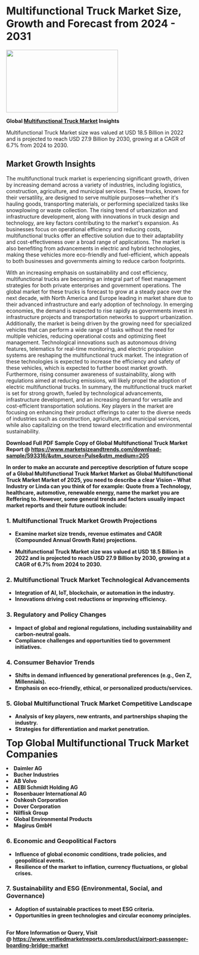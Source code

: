 <H1>Multifunctional Truck Market Size, Growth and Forecast from 2024 - 2031</H1><img class="aligncenter size-medium wp-image-584254" src="https://thirdeyenews.in/wp-content/uploads/2024/09/Global-Market-Research-300x168.jpeg" alt="" width="300" height="168" /><p><strong>Global&nbsp;<a href="https://www.marketsizeandtrends.com/download-sample/593316/&amp;utm_source=Pulse&amp;utm_medium=205">Multifunctional Truck Market</a> Insights</strong></p><p>Multifunctional Truck Market size was valued at USD 18.5 Billion in 2022 and is projected to reach USD 27.9 Billion by 2030, growing at a CAGR of 6.7% from 2024 to 2030.</p><p><h2>Market Growth Insights</h2> <p>The multifunctional truck market is experiencing significant growth, driven by increasing demand across a variety of industries, including logistics, construction, agriculture, and municipal services. These trucks, known for their versatility, are designed to serve multiple purposes—whether it's hauling goods, transporting materials, or performing specialized tasks like snowplowing or waste collection. The rising trend of urbanization and infrastructure development, along with innovations in truck design and technology, are key factors contributing to the market's expansion. As businesses focus on operational efficiency and reducing costs, multifunctional trucks offer an effective solution due to their adaptability and cost-effectiveness over a broad range of applications. The market is also benefiting from advancements in electric and hybrid technologies, making these vehicles more eco-friendly and fuel-efficient, which appeals to both businesses and governments aiming to reduce carbon footprints.</p> <p><strong></strong></p> <p>With an increasing emphasis on sustainability and cost efficiency, multifunctional trucks are becoming an integral part of fleet management strategies for both private enterprises and government operations. The global market for these trucks is forecast to grow at a steady pace over the next decade, with North America and Europe leading in market share due to their advanced infrastructure and early adoption of technology. In emerging economies, the demand is expected to rise rapidly as governments invest in infrastructure projects and transportation networks to support urbanization. Additionally, the market is being driven by the growing need for specialized vehicles that can perform a wide range of tasks without the need for multiple vehicles, reducing operational costs and optimizing fleet management. Technological innovations such as autonomous driving features, telematics for real-time monitoring, and electric propulsion systems are reshaping the multifunctional truck market. The integration of these technologies is expected to increase the efficiency and safety of these vehicles, which is expected to further boost market growth. Furthermore, rising consumer awareness of sustainability, along with regulations aimed at reducing emissions, will likely propel the adoption of electric multifunctional trucks. In summary, the multifunctional truck market is set for strong growth, fueled by technological advancements, infrastructure development, and an increasing demand for versatile and cost-efficient transportation solutions. Key players in the market are focusing on enhancing their product offerings to cater to the diverse needs of industries such as construction, agriculture, and municipal services, while also capitalizing on the trend toward electrification and environmental sustainability.</p> <p><strong></p><p><span class=""><strong>Download Full PDF Sample Copy of Global Multifunctional Truck Market Report</strong> @ <a href="https://www.marketsizeandtrends.com/download-sample/593316/&amp;utm_source=Pulse&amp;utm_medium=205" target="_blank">https://www.marketsizeandtrends.com/download-sample/593316/&amp;utm_source=Pulse&amp;utm_medium=205</a></span></p><p>In order to make an accurate and perceptive description of future scope of a Global&nbsp;Multifunctional Truck Market Market as Global&nbsp;Multifunctional Truck Market Market of 2025, you need to describe a clear Vision &ndash; What Industry or Linda can you think of for example: Quote from a Technology, healthcare, automotive, renewable energy, name the market you are Reffering to. However, some general trends and factors usually impact market reports and their future outlook include:</p><h3>1.&nbsp;<strong>Multifunctional Truck Market Growth Projections</strong></h3><ul><li>Examine market size trends, revenue estimates and CAGR (Compounded Annual Growth Rate) projections.</li><li><p>Multifunctional Truck Market size was valued at USD 18.5 Billion in 2022 and is projected to reach USD 27.9 Billion by 2030, growing at a CAGR of 6.7% from 2024 to 2030.</p></li></ul><h3>2.&nbsp;<strong>Multifunctional Truck Market Technological Advancements</strong></h3><ul><li>Integration of AI, IoT, blockchain, or automation in the industry.</li><li>Innovations driving cost reductions or improving efficiency.</li></ul><h3>3.&nbsp;<strong>Regulatory and Policy Changes</strong></h3><ul><li>Impact of global and regional regulations, including sustainability and carbon-neutral goals.</li><li>Compliance challenges and opportunities tied to government initiatives.</li></ul><h3>4.&nbsp;<strong>Consumer Behavior Trends</strong></h3><ul><li>Shifts in demand influenced by generational preferences (e.g., Gen Z, Millennials).</li><li>Emphasis on eco-friendly, ethical, or personalized products/services.</li></ul><h3>5.&nbsp;<strong>Global Multifunctional Truck Market Competitive Landscape</strong></h3><ul><li>Analysis of key players, new entrants, and partnerships shaping the industry.</li><li>Strategies for differentiation and market penetration.</li></ul><p data-pm-slice="1 1 []"><span style="color: inherit; font-family: inherit; font-size: 25px;">Top Global Multifunctional Truck Market Companies</span></p><div class="" data-test-id=""><p><li>Daimler AG</li><li> Bucher Industries</li><li> AB Volvo</li><li> AEBI Schmidt Holding AG</li><li> Rosenbauer International AG</li><li> Oshkosh Corporation</li><li> Dover Corporation</li><li> Nilflisk Group</li><li> Global Environmental Products</li><li> Magirus GmbH</li></p></div><h3>6.&nbsp;<strong>Economic and Geopolitical Factors</strong></h3><ul><li>Influence of global economic conditions, trade policies, and geopolitical events.</li><li>Resilience of the market to inflation, currency fluctuations, or global crises.</li></ul><h3>7.&nbsp;<strong>Sustainability and ESG (Environmental, Social, and Governance)</strong></h3><ul><li>Adoption of sustainable practices to meet ESG criteria.</li><li>Opportunities in green technologies and circular economy principles.</li></ul><h2><strong style="font-size: 14px;">For More Information or Query, Visit @&nbsp;</strong><a style="background-color: #ffffff; font-size: 14px;" href="https://www.marketsizeandtrends.com/report/multifunctional-truck-market/" target="_blank">https://www.verifiedmarketreports.com/product/airport-passenger-boarding-bridge-market</a></h2>

